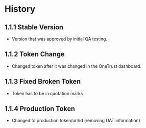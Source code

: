 # History

## 1.1.1 Stable Version

-   Version that was approved by initial QA testing.

## 1.1.2 Token Change

-   Changed token after it was changed in the OneTrust dashboard.

## 1.1.3 Fixed Broken Token

-   Token has to be in quotation marks

## 1.1.4 Production Token

-   Changed to production token/url/id (removing UAT information)
